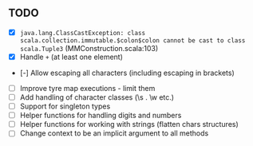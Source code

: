 TODO
----

- [X] ```java.lang.ClassCastException: class scala.collection.immutable.$colon$colon cannot be cast to class scala.Tuple3``` (MMConstruction.scala:103)
- [X] Handle `+` (at least one element)
- [-] Allow escaping all characters (including escaping in brackets)
- [ ] Improve tyre map executions - limit them
- [ ] Add handling of character classes (\s . \w etc.)
- [ ] Support for singleton types
- [ ] Helper functions for handling digits and numbers
- [ ] Helper functions for working with strings (flatten chars structures)
- [ ] Change context to be an implicit argument to all methods

